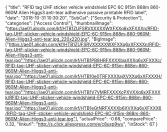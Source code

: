 {
	"title": "RFID tag UHF sticker vehicle windshield EPC 6C 915m 868m 860-960M Alien Higgs3 anti-tear adhensive passive printable RFID label",
	"date": "2018-10-31 10:30:20",
	"SubCat": ["Security & Protection"],
	"categories": ["Access Control"],
	"thumbnailImage": "https://ae01.alicdn.com/kf/HTB1ZUFSRVXXXXXWXFXXq6xXFXXXn/RFID-tag-UHF-sticker-vehicle-windshield-EPC-6C-915m-868m-860-960M-Alien-Higgs3-anti-tear.jpg_220x220.jpg",
	"BigImage": ["https://ae01.alicdn.com/kf/HTB1ZUFSRVXXXXXWXFXXq6xXFXXXn/RFID-tag-UHF-sticker-vehicle-windshield-EPC-6C-915m-868m-860-960M-Alien-Higgs3-anti-tear.jpg","https://ae01.alicdn.com/kf/HTB1PB8HRFXXXXbiaXXXq6xXFXXXc/RFID-tag-UHF-sticker-vehicle-windshield-EPC-6C-915m-868m-860-960M-Alien-Higgs3-anti-tear.jpg","https://ae01.alicdn.com/kf/HTB10e0TRFXXXXajXVXXq6xXFXXXH/RFID-tag-UHF-sticker-vehicle-windshield-EPC-6C-915m-868m-860-960M-Alien-Higgs3-anti-tear.jpg","https://ae01.alicdn.com/kf/HTB1V7VMRFXXXXcPXVXXq6xXFXXXk/RFID-tag-UHF-sticker-vehicle-windshield-EPC-6C-915m-868m-860-960M-Alien-Higgs3-anti-tear.jpg","https://ae01.alicdn.com/kf/HTB1eGtNRFXXXXb6XVXXq6xXFXXX6/RFID-tag-UHF-sticker-vehicle-windshield-EPC-6C-915m-868m-860-960M-Alien-Higgs3-anti-tear.jpg"],
	"actualPrice": -0.68,
	"comparePrice": 0.32,
	"linkurl": "http://s.click.aliexpress.com/e/c8usp9wu",
	"inStock": 67
}
